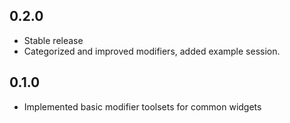 ## 0.2.0

* Stable release 
* Categorized and improved modifiers, added example session.
## 0.1.0

* Implemented basic modifier toolsets for common widgets
